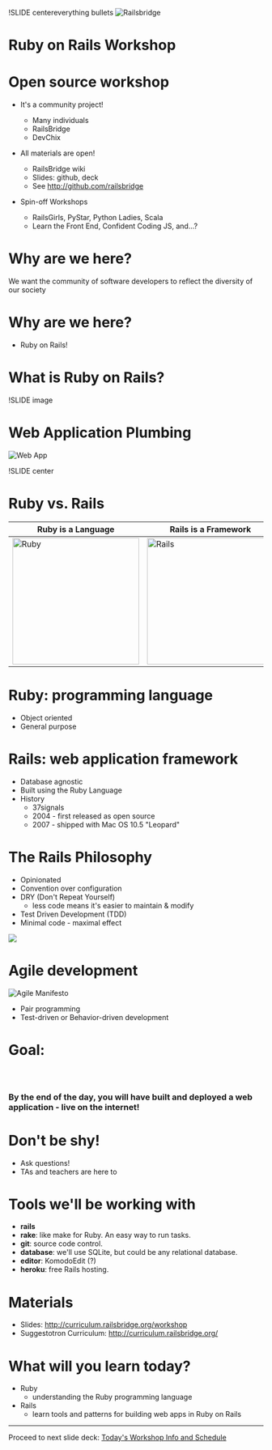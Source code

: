 !SLIDE centereverything bullets
![Railsbridge](img/railsbridge_logo.png)
# Ruby on Rails Workshop

<!SLIDE bullets>

# Open source workshop

* It's a community project!
  * Many individuals
  * RailsBridge
  * DevChix

* All materials are open!
  * RailsBridge wiki
  * Slides: github, deck
  * See <http://github.com/railsbridge>

* Spin-off Workshops
  * RailsGirls, PyStar, Python Ladies, Scala
  * Learn the Front End, Confident Coding JS, and...?

<!SLIDE bullets>
# Why are we here?
We want the community of software developers to reflect the diversity of our society

<!SLIDE bullets>
# Why are we here?
* Ruby on Rails!

<!SLIDE bullets>
# What is Ruby on Rails?

!SLIDE image
# Web Application Plumbing

![Web App](img/web-application.png)

!SLIDE center
# Ruby vs. Rails

|Ruby is a Language | Rails is a Framework |
|----|-----|
| <img src="img/ruby-logo.jpg" alt="Ruby" width="250"> | <img src="img/rails_logo.jpg" alt="Rails" width="250"> |

<!SLIDE bullets>
# Ruby: programming language

* Object oriented
* General purpose

<!SLIDE bullets>
# Rails: web application framework

* Database agnostic
* Built using the Ruby Language
* History
  * 37signals
  * 2004 - first released as open source
  * 2007 - shipped with Mac OS 10.5 "Leopard"

<!SLIDE bullets>
# The Rails Philosophy

* Opinionated
* Convention over configuration
* DRY (Don't Repeat Yourself)
  * less code means it's easier to maintain & modify
* Test Driven Development (TDD)
* Minimal code - maximal effect

<!SLIDE image>
<img src="img/mvc_simple.png">

<!SLIDE bullets>
# Agile development

![Agile Manifesto](img/agile.jpg)

* Pair programming
* Test-driven or Behavior-driven development

<!SLIDE bullets>
# Goal:
### &nbsp;
### By the end of the day, you will have built and deployed a web application - live on the internet!

<!SLIDE bullets>
# Don't be shy!
* Ask questions!
* TAs and teachers are here to

<!SLIDE bullets>
# Tools we'll be working with
* **rails**
* **rake**: like make for Ruby. An easy way to run tasks.
* **git**: source code control.
* **database**: we'll use SQLite, but could be any relational database.
* **editor**: KomodoEdit (?)
* **heroku**: free Rails hosting.

<!SLIDE bullets>
# Materials
* Slides: <http://curriculum.railsbridge.org/workshop>
* Suggestotron Curriculum: <http://curriculum.railsbridge.org/>

<!SLIDE bullets>
# What will you learn today?
* Ruby
  * understanding the Ruby programming language
* Rails
  * learn tools and patterns for building web apps in Ruby on Rails
  
---
Proceed to next slide deck: [Today's Workshop Info and Schedule](current)
